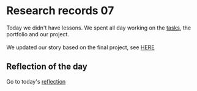 # Research records 07
Today we didn't have lessons. We spent all day working on the [tasks](/Cristina/LabRecords/LabRecord07.md), the portfolio and our project.
<br><br>
We updated our story based on the final project, see [HERE](/TeamThree/Ulrichs%20Lab%20Tasks.md#23102023-story-update)

## Reflection of the day
Go to today's [reflection](/Cristina/reflections/reflection07/README.md)

